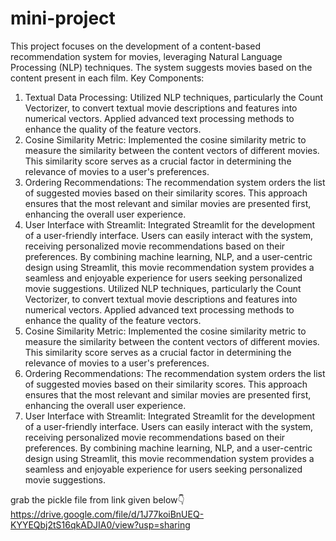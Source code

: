 # mini-project

This project focuses on the development of a content-based recommendation system for movies, 
leveraging Natural Language Processing (NLP) techniques. The system suggests movies based 
on the content present in each film.
Key Components:
1. Textual Data Processing:
   Utilized NLP techniques, particularly the Count Vectorizer, to convert textual movie 
descriptions and features into numerical vectors.
 Applied advanced text processing methods to enhance the quality of the feature vectors.
2. Cosine Similarity Metric:
 Implemented the cosine similarity metric to measure the similarity between the content vectors 
of different movies.
 This similarity score serves as a crucial factor in determining the relevance of movies to a 
user's preferences.
3. Ordering Recommendations:
 The recommendation system orders the list of suggested movies based on their similarity 
scores.
 This approach ensures that the most relevant and similar movies are presented first, enhancing 
the overall user experience.
4. User Interface with Streamlit:
 Integrated Streamlit for the development of a user-friendly interface.
 Users can easily interact with the system, receiving personalized movie recommendations 
based on their preferences.
By combining machine learning, NLP, and a user-centric design using Streamlit, this movie 
recommendation system provides a seamless and enjoyable experience for users seeking 
personalized movie suggestions.
Utilized NLP techniques, particularly the Count Vectorizer, to convert textual movie 
descriptions and features into numerical vectors.
 Applied advanced text processing methods to enhance the quality of the feature vectors.
2. Cosine Similarity Metric:
 Implemented the cosine similarity metric to measure the similarity between the content vectors 
of different movies.
 This similarity score serves as a crucial factor in determining the relevance of movies to a 
user's preferences.
3. Ordering Recommendations:
 The recommendation system orders the list of suggested movies based on their similarity 
scores.
 This approach ensures that the most relevant and similar movies are presented first, enhancing 
the overall user experience.
4. User Interface with Streamlit:
 Integrated Streamlit for the development of a user-friendly interface.
 Users can easily interact with the system, receiving personalized movie recommendations 
based on their preferences.
By combining machine learning, NLP, and a user-centric design using Streamlit, this movie 
recommendation system provides a seamless and enjoyable experience for users seeking 
personalized movie suggestions.


grab the pickle file from link given below👇
https://drive.google.com/file/d/1J77koiBnUEQ-KYYEQbj2tS16qkADJIA0/view?usp=sharing
